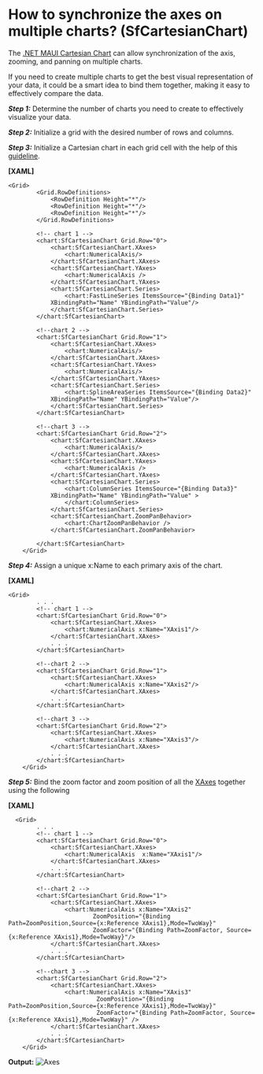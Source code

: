 # How to synchronize the axes on multiple charts? (SfCartesianChart)
The [.NET MAUI Cartesian Chart](https://www.syncfusion.com/maui-controls/maui-cartesian-charts) can allow synchronization of the axis, zooming, and panning on multiple charts.

If you need to create multiple charts to get the best visual representation of your data, it could be a smart idea to bind them together, making it easy to effectively compare the data.

***Step 1:*** Determine the number of charts you need to create to effectively visualize your data.

***Step 2:*** Initialize a grid with the desired number of rows and columns.

***Step 3:*** Initialize a Cartesian chart in each grid cell with the help of this [guideline](https://help.syncfusion.com/maui/cartesian-charts/getting-started).

**[XAML]**
```
<Grid>
        <Grid.RowDefinitions>
            <RowDefinition Height="*"/>
            <RowDefinition Height="*"/>
            <RowDefinition Height="*"/>
        </Grid.RowDefinitions>

        <!-- chart 1 -->
        <chart:SfCartesianChart Grid.Row="0">
            <chart:SfCartesianChart.XAxes>
                <chart:NumericalAxis/>
            </chart:SfCartesianChart.XAxes>
            <chart:SfCartesianChart.YAxes>
                <chart:NumericalAxis />
            </chart:SfCartesianChart.YAxes>
            <chart:SfCartesianChart.Series>
                <chart:FastLineSeries ItemsSource="{Binding Data1}" 
			XBindingPath="Name" YBindingPath="Value"/>
            </chart:SfCartesianChart.Series>
        </chart:SfCartesianChart>

        <!--chart 2 -->
        <chart:SfCartesianChart Grid.Row="1">
            <chart:SfCartesianChart.XAxes>
                <chart:NumericalAxis/>
            </chart:SfCartesianChart.XAxes>
            <chart:SfCartesianChart.YAxes>
                <chart:NumericalAxis/>
            </chart:SfCartesianChart.YAxes>
            <chart:SfCartesianChart.Series>
                <chart:SplineAreaSeries ItemsSource="{Binding Data2}" 
			XBindingPath="Name" YBindingPath="Value"/>
            </chart:SfCartesianChart.Series>
        </chart:SfCartesianChart>

        <!--chart 3 -->
        <chart:SfCartesianChart Grid.Row="2">
            <chart:SfCartesianChart.XAxes>
                <chart:NumericalAxis/>
            </chart:SfCartesianChart.XAxes>
            <chart:SfCartesianChart.YAxes>
                <chart:NumericalAxis />
            </chart:SfCartesianChart.YAxes>
            <chart:SfCartesianChart.Series>
                <chart:ColumnSeries ItemsSource="{Binding Data3}" 
			XBindingPath="Name" YBindingPath="Value" >
                </chart:ColumnSeries>
            </chart:SfCartesianChart.Series>
            <chart:SfCartesianChart.ZoomPanBehavior>
                <chart:ChartZoomPanBehavior />
            </chart:SfCartesianChart.ZoomPanBehavior>

        </chart:SfCartesianChart>
    </Grid>
```

***Step 4:*** Assign a unique x:Name to each primary axis of the chart.

**[XAML]**
```
<Grid>
        . . .
        <!-- chart 1 -->
        <chart:SfCartesianChart Grid.Row="0">
            <chart:SfCartesianChart.XAxes>
                <chart:NumericalAxis x:Name="XAxis1"/>
            </chart:SfCartesianChart.XAxes>
            . . .
        </chart:SfCartesianChart>

        <!--chart 2 -->
        <chart:SfCartesianChart Grid.Row="1">
            <chart:SfCartesianChart.XAxes>
                <chart:NumericalAxis x:Name="XAxis2"/>
            </chart:SfCartesianChart.XAxes>
            . . .
        </chart:SfCartesianChart>

        <!--chart 3 -->
        <chart:SfCartesianChart Grid.Row="2">
            <chart:SfCartesianChart.XAxes>
                <chart:NumericalAxis x:Name="XAxis3"/>
            </chart:SfCartesianChart.XAxes>
            . . .
        </chart:SfCartesianChart>
    </Grid>
```

***Step 5:*** Bind the zoom factor and zoom position of all the [XAxes](https://help.syncfusion.com/cr/maui/Syncfusion.Maui.Charts.SfCartesianChart.html?tabs=tabid-1%2Ctabid-3%2Ctabid-6%2Ctabid-8%2Ctabid-10%2Ctabid-12%2Ctabid-25%2Ctabid-27%2Ctabid-29%2Ctabid-23%2Ctabid-14%2Ctabid-37%2Ctabid-17%2Ctabid-19%2Ctabid-21#Syncfusion_Maui_Charts_SfCartesianChart_XAxes) together using the following

**[XAML]**
```
  <Grid>
        . . .
        <!-- chart 1 -->
        <chart:SfCartesianChart Grid.Row="0">
            <chart:SfCartesianChart.XAxes>
                <chart:NumericalAxis  x:Name="XAxis1"/>
            </chart:SfCartesianChart.XAxes>
            . . .
        </chart:SfCartesianChart>

        <!--chart 2 -->
        <chart:SfCartesianChart Grid.Row="1">
            <chart:SfCartesianChart.XAxes>
                <chart:NumericalAxis x:Name="XAxis2" 
                        ZoomPosition="{Binding Path=ZoomPosition,Source={x:Reference XAxis1},Mode=TwoWay}" 
                        ZoomFactor="{Binding Path=ZoomFactor, Source={x:Reference XAxis1},Mode=TwoWay}"/>
            </chart:SfCartesianChart.XAxes>
            . . .
        </chart:SfCartesianChart>

        <!--chart 3 -->
        <chart:SfCartesianChart Grid.Row="2">
            <chart:SfCartesianChart.XAxes>
                <chart:NumericalAxis x:Name="XAxis3" 
                         ZoomPosition="{Binding Path=ZoomPosition,Source={x:Reference XAxis1},Mode=TwoWay}" 
                         ZoomFactor="{Binding Path=ZoomFactor, Source={x:Reference XAxis1},Mode=TwoWay}" />
            </chart:SfCartesianChart.XAxes>
            . . .
        </chart:SfCartesianChart>
    </Grid>
```

**Output:** 
![Axes](https://user-images.githubusercontent.com/103025761/231425834-5132e74a-5792-4c1f-9621-f6ebfee1d3dd.gif)

